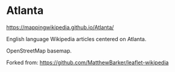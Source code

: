 # Atlanta
https://mappingwikipedia.github.io/Atlanta/

English language Wikipedia articles centered on Atlanta.

OpenStreetMap basemap.

Forked from: https://github.com/MatthewBarker/leaflet-wikipedia
